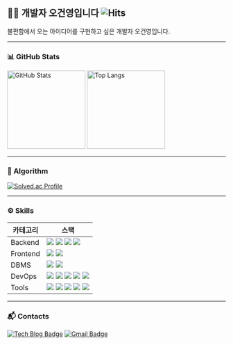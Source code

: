 ## 👨‍💻 개발자 오건영입니다 ![Hits](https://hits.seeyoufarm.com/api/count/incr/badge.svg?url=https%3A%2F%2Fgithub.com%2Fo54711254&count_bg=%2379C83D&title_bg=%23555555&icon=&icon_color=%23E7E7E7&title=hits&edge_flat=false)

불편함에서 오는 아이디어를 구현하고 싶은 개발자 오건영입니다.

---

### 📊 GitHub Stats
<div>
  <img src="https://github-readme-stats.vercel.app/api?username=o54711254&show_icons=true&theme=radical" alt="GitHub Stats" height="180em" />
  <img src="https://github-readme-stats.vercel.app/api/top-langs/?username=o54711254&layout=compact&theme=radical" alt="Top Langs" height="180em" />
</div>

---

### 🔎 Algorithm
[![Solved.ac Profile](http://mazassumnida.wtf/api/v2/generate_badge?boj=o54711254)](https://solved.ac/o54711254/)

---

### ⚙️ Skills
|카테고리|스택|
| --- | --- |
| Backend | <img src="https://img.shields.io/badge/Java-007396?style=flat-square&logo=java&logoColor=white"> <img src="https://img.shields.io/badge/Spring%20Boot-6DB33F?style=flat-square&logo=springboot&logoColor=white"> <img src="https://img.shields.io/badge/Swagger-6DB33F?style=flat-square&logo=swagger&logoColor=white"> <img src="https://img.shields.io/badge/JPA-6DB33F?style=flat-square&logo=jpa&logoColor=white"> |
| Frontend | <img src="https://img.shields.io/badge/JavaScript-F7DF1E?style=flat-square&logo=javascript&logoColor=white"> <img src="https://img.shields.io/badge/React-61DAFB?style=flat-square&logo=react&logoColor=white"> |
| DBMS | <img src="https://img.shields.io/badge/MySQL-4479A1?style=flat-square&logo=mysql&logoColor=white"> <img src="https://img.shields.io/badge/PostgreSQL-336791?style=flat-square&logo=postgresql&logoColor=white"> |
| DevOps | <img src="https://img.shields.io/badge/Docker-2496ED?style=flat-square&logo=docker&logoColor=white"> <img src="https://img.shields.io/badge/AWS-232F3E?style=flat-square&logo=amazonaws&logoColor=white"> <img src="https://img.shields.io/badge/Ubuntu-E95420?style=flat-square&logo=ubuntu&logoColor=white"> <img src="https://img.shields.io/badge/Jenkins-D24939?style=flat-square&logo=jenkins&logoColor=white"> <img src="https://img.shields.io/badge/Kubernetes-326CE5?style=flat-square&logo=kubernetes&logoColor=white"> |
| Tools | <img src="https://img.shields.io/badge/Git-F05032?style=flat-square&logo=git&logoColor=white"> <img src="https://img.shields.io/badge/Jira-0052CC?style=flat-square&logo=jira&logoColor=white"> <img src="https://img.shields.io/badge/Figma-F24E1E?style=flat-square&logo=figma&logoColor=white"> <img src="https://img.shields.io/badge/Notion-000000?style=flat-square&logo=notion&logoColor=white"> <img src="https://img.shields.io/badge/Slack-4A154B?style=flat-square&logo=slack&logoColor=white"> |

---



### 📬 Contacts
<a href="https://5g-0.tistory.com/" target="_blank"><img src="http://img.shields.io/badge/-Tech%20blog-black?style=flat-square&logo=github" alt="Tech Blog Badge" /></a>
<a href="mailto:o54711254@gmail.com" target="_blank"><img src="https://img.shields.io/badge/Gmail-d14836?style=flat-square&logo=Gmail&logoColor=white" alt="Gmail Badge" /></a>
